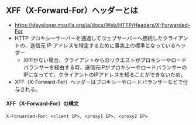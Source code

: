 ## XFF（X-Forward-For）ヘッダーとは
- https://developer.mozilla.org/ja/docs/Web/HTTP/Headers/X-Forwarded-For
- HTTP プロキシーサーバーを通過してウェブサーバーへ接続したクライアントの、送信元 IP アドレスを特定するために事実上の標準となっているヘッダー
  - XFFがない場合、クライアントからのリクエストがプロキシーやロードバランサーを経由する時、送信元IPがプロキシーやロードバランサーのIPになってて、クライアントのIPアドレスを知ることができないため。
- XFF（X-Forward-For）ヘッダーはプロキシーやロードバランサーなどで付与される。

####  XFF（X-Forward-For）の構文
```
X-Forwarded-For: <client IP>, <proxy1 IP>, <proxy2 IP>
```